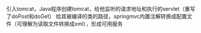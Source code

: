 引入tomcat，Java程序创建tomcat，给他监听的请求地址和执行的servlet（重写了doPost和doGet）
给其被编译的类的路径，springmvc内置注解转换成配置文件（可理解为读取文件转换成xml），形成可用服务



